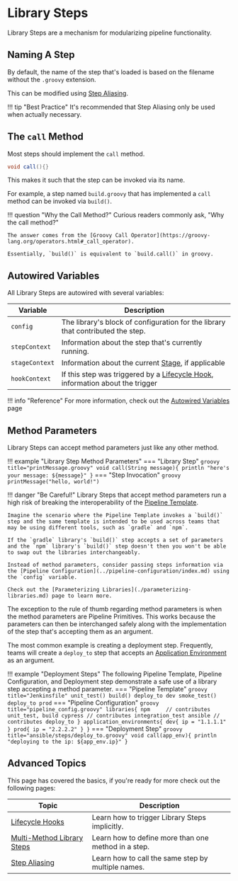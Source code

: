 # Library Steps

Library Steps are a mechanism for modularizing pipeline functionality.

## Naming A Step

By default, the name of the step that's loaded is based on the filename without the `.groovy` extension.  

This can be modified using [Step Aliasing](./step-aliasing.md).

!!! tip "Best Practice"
    It's recommended that Step Aliasing only be used when actually necessary.

## The `call` Method

Most steps should implement the `call` method.

``` groovy title="library_step.groovy"
void call(){}
```

This makes it such that the step can be invoked via its name.

For example, a step named `build.groovy` that has implemented a `call` method can be invoked via `build()`.

<!-- markdownlint-disable -->
!!! question "Why the Call Method?"
    Curious readers commonly ask, "Why the call method?"
    
    The answer comes from the [Groovy Call Operator](https://groovy-lang.org/operators.html#_call_operator).

    Essentially, `build()` is equivalent to `build.call()` in groovy.
<!-- markdownlint-restore -->

## Autowired Variables

All Library Steps are autowired with several variables:

| Variable       | Description                                                                                           |
|----------------|-------------------------------------------------------------------------------------------------------|
| `config`       | The library's block of configuration for the library that contributed the step.                       |
| `stepContext`  | Information about the step that's currently running.                                                  |
| `stageContext` | Information about the current [Stage](../pipeline-primitives/stages.md), if applicable                |
| `hookContext`  | If this step was triggered by a [Lifecycle Hook](./lifecycle-hooks.md), information about the trigger |

!!! info "Reference"
    For more information, check out the [Autowired Variables](../../reference/autowired-variables.md) page

## Method Parameters

Library Steps can accept method parameters just like any other method.

!!! example "Library Step Method Parameters"
    === "Library Step"
        ``` groovy title="printMessage.groovy"
        void call(String message){
          println "here's your message: ${message}"
        }
        ```
    === "Step Invocation"
        ``` groovy
        printMessage("hello, world!")
        ```

<!-- markdownlint-disable -->
!!! danger "Be Careful!"
    Library Steps that accept method parameters run a high risk of breaking the interoperability of the [Pipeline Template](../pipeline-templates/index.md).

    Imagine the scenario where the Pipeline Template invokes a `build()` step and the same template is intended to be used across teams that may be using different tools, such as `gradle` and `npm`.
    
    If the `gradle` library's `build()` step accepts a set of parameters and the `npm` library's `build()` step doesn't then you won't be able to swap out the libraries interchangeably.

    Instead of method parameters, consider passing steps information via the [Pipeline Configuration](../pipeline-configuration/index.md) using the `config` variable.

    Check out the [Parameterizing Libraries](./parameterizing-libraries.md) page to learn more.
<!-- markdownlint-restore -->

The exception to the rule of thumb regarding method parameters is when the method parameters are Pipeline Primitives.
This works because the parameters can then be interchanged safely along with the implementation of the step that's accepting them as an argument.

The most common example is creating a deployment step.
Frequently, teams will create a `deploy_to` step that accepts an [Application Environment](../pipeline-primitives/application-environments.md) as an argument.

!!! example "Deployment Steps"
    The following Pipeline Template, Pipeline Configuration, and Deployment step demonstrate a safe use of a library step accepting a method parameter.
    === "Pipeline Template"
        ``` groovy title="Jenkinsfile"
        unit_test()
        build()
        deploy_to dev
        smoke_test()
        deploy_to prod
        ```
    === "Pipeline Configuration"
        ``` groovy title="pipeline_config.groovy"
        libraries{
          npm     // contributes unit_test, build
          cypress // contributes integration_test
          ansible // contributes deploy_to
        }
        application_environments{
          dev{
            ip = "1.1.1.1"
          }
          prod{
            ip = "2.2.2.2"
          }
        }
        ```
    === "Deployment Step"
        ``` groovy title="ansible/steps/deploy_to.groovy"
        void call(app_env){
          println "deploying to the ip: ${app_env.ip}"
        }
        ```

## Advanced Topics

This page has covered the basics, if you're ready for more check out the following pages:

| Topic                                                 | Description                                         |
|-------------------------------------------------------|-----------------------------------------------------|
| [Lifecycle Hooks](./lifecycle-hooks.md)               | Learn how to trigger Library Steps implicitly.      |
| [Multi-Method Library Steps](./multi-method-steps.md) | Learn how to define more than one method in a step. |
| [Step Aliasing](./step-aliasing.md)                   | Learn how to call the same step by multiple names.  |
